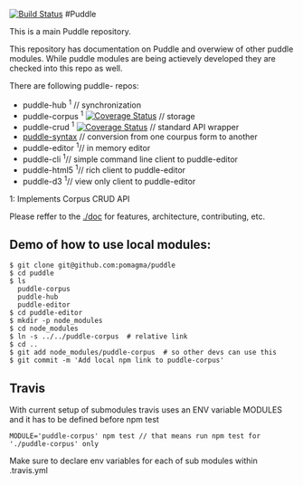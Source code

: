 [![Build Status](https://travis-ci.org/pomagma/puddle.svg?branch=master)](http://travis-ci.org/pomagma/puddle)
#Puddle

This is a main Puddle repository.

This repository has documentation on Puddle and overwiew of other puddle modules.
While puddle modules are being actievely developed they are checked into this repo as well.


There are following puddle- repos:

- puddle-hub <sup>1</sup>  // synchronization
- puddle-corpus <sup>1</sup> [![Coverage Status](https://img.shields.io/coveralls/pomagma/puddle-corpus.svg)](https://coveralls.io/r/pomagma/puddle-corpus) // storage
- puddle-crud <sup>1</sup> [![Coverage Status](https://img.shields.io/coveralls/pomagma/puddle-crud.svg)](https://coveralls.io/r/pomagma/puddle-crud) // standard API wrapper
- [puddle-syntax](https://github.com/pomagma/puddle-syntax) // conversion from one courpus form to another
- puddle-editor <sup>1</sup>// in memory editor
- puddle-cli <sup>1</sup>// simple command line client to puddle-editor
- puddle-html5 <sup>1</sup>// rich client to puddle-editor
- puddle-d3 <sup>1</sup>// view only client to puddle-editor

1: Implements Corpus CRUD API

Please reffer to the [./doc](./doc) for features, architecture, contributing, etc.


## Demo of how to use local modules:

    $ git clone git@github.com:pomagma/puddle
    $ cd puddle
    $ ls
      puddle-corpus
      puddle-hub
      puddle-editor
    $ cd puddle-editor
    $ mkdir -p node_modules
    $ cd node_modules
    $ ln -s ../../puddle-corpus  # relative link
    $ cd ..
    $ git add node_modules/puddle-corpus  # so other devs can use this
    $ git commit -m 'Add local npm link to puddle-corpus'
    
## Travis
With current setup of submodules travis uses an ENV variable MODULES and it has to be defined before npm test

    MODULE='puddle-corpus' npm test // that means run npm test for './puddle-corpus' only

Make sure to declare env variables for each of sub modules within .travis.yml 